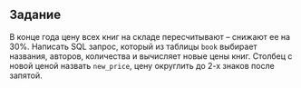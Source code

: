 ## Задание

В конце года цену всех книг на складе пересчитывают – снижают ее на 30%. Написать SQL запрос, который из таблицы `book` выбирает названия, авторов, количества и вычисляет новые цены книг. Столбец с новой ценой назвать `new_price`, цену округлить до 2-х знаков после запятой.
